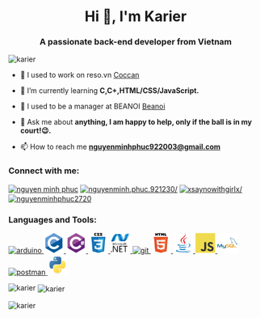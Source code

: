 <h1 align="center">Hi 👋, I'm Karier</h1>
<h3 align="center">A passionate back-end developer from Vietnam</h3>

<p align="left"> <img src="https://komarev.com/ghpvc/?username=karier&label=Profile%20views&color=0e75b6&style=flat" alt="karier" /> </p>

- 🔭 I used to work on reso.vn [Coccan](coccan.com)

- 🌱 I’m currently learning **C,C+,HTML/CSS/JavaScript.**

- 👯 I used to be a manager at BEANOI [Beanoi](beanoi.com)

- 💬 Ask me about **anything, I am happy to help, only if the ball is in my court!😉.**

- 📫 How to reach me **nguyenminhphuc922003@gmail.com**

<h3 align="left">Connect with me:</h3>
<p align="left">
<a href="https://dev.to/nguyen minh phuc" target="blank"><img align="center" src="https://raw.githubusercontent.com/rahuldkjain/github-profile-readme-generator/master/src/images/icons/Social/devto.svg" alt="nguyen minh phuc" height="30" width="40" /></a>
<a href="https://fb.com/nguyenminh.phuc.921230/" target="blank"><img align="center" src="https://raw.githubusercontent.com/rahuldkjain/github-profile-readme-generator/master/src/images/icons/Social/facebook.svg" alt="nguyenminh.phuc.921230/" height="30" width="40" /></a>
<a href="https://instagram.com/xsaynowithgirlx/" target="blank"><img align="center" src="https://raw.githubusercontent.com/rahuldkjain/github-profile-readme-generator/master/src/images/icons/Social/instagram.svg" alt="xsaynowithgirlx/" height="30" width="40" /></a>
<a href="https://www.youtube.com/@nguyenminhphuc2720" target="blank"><img align="center" src="https://raw.githubusercontent.com/rahuldkjain/github-profile-readme-generator/master/src/images/icons/Social/youtube.svg" alt="nguyenminhphuc2720" height="30" width="40" /></a>
</p>

<h3 align="left">Languages and Tools:</h3>
<p align="left"> <a href="https://www.arduino.cc/" target="_blank" rel="noreferrer"> <img src="https://cdn.worldvectorlogo.com/logos/arduino-1.svg" alt="arduino" width="40" height="40"/> </a> <a href="https://www.cprogramming.com/" target="_blank" rel="noreferrer"> <img src="https://raw.githubusercontent.com/devicons/devicon/master/icons/c/c-original.svg" alt="c" width="40" height="40"/> </a> <a href="https://www.w3schools.com/cs/" target="_blank" rel="noreferrer"> <img src="https://raw.githubusercontent.com/devicons/devicon/master/icons/csharp/csharp-original.svg" alt="csharp" width="40" height="40"/> </a> <a href="https://www.w3schools.com/css/" target="_blank" rel="noreferrer"> <img src="https://raw.githubusercontent.com/devicons/devicon/master/icons/css3/css3-original-wordmark.svg" alt="css3" width="40" height="40"/> </a> <a href="https://dotnet.microsoft.com/" target="_blank" rel="noreferrer"> <img src="https://raw.githubusercontent.com/devicons/devicon/master/icons/dot-net/dot-net-original-wordmark.svg" alt="dotnet" width="40" height="40"/> </a> <a href="https://git-scm.com/" target="_blank" rel="noreferrer"> <img src="https://www.vectorlogo.zone/logos/git-scm/git-scm-icon.svg" alt="git" width="40" height="40"/> </a> <a href="https://www.w3.org/html/" target="_blank" rel="noreferrer"> <img src="https://raw.githubusercontent.com/devicons/devicon/master/icons/html5/html5-original-wordmark.svg" alt="html5" width="40" height="40"/> </a> <a href="https://www.java.com" target="_blank" rel="noreferrer"> <img src="https://raw.githubusercontent.com/devicons/devicon/master/icons/java/java-original.svg" alt="java" width="40" height="40"/> </a> <a href="https://developer.mozilla.org/en-US/docs/Web/JavaScript" target="_blank" rel="noreferrer"> <img src="https://raw.githubusercontent.com/devicons/devicon/master/icons/javascript/javascript-original.svg" alt="javascript" width="40" height="40"/> </a> <a href="https://www.mysql.com/" target="_blank" rel="noreferrer"> <img src="https://raw.githubusercontent.com/devicons/devicon/master/icons/mysql/mysql-original-wordmark.svg" alt="mysql" width="40" height="40"/> </a> <a href="https://postman.com" target="_blank" rel="noreferrer"> <img src="https://www.vectorlogo.zone/logos/getpostman/getpostman-icon.svg" alt="postman" width="40" height="40"/> </a> <a href="https://www.python.org" target="_blank" rel="noreferrer"> <img src="https://raw.githubusercontent.com/devicons/devicon/master/icons/python/python-original.svg" alt="python" width="40" height="40"/> </a> </p>

<p><img align="left" src="https://github-readme-stats.vercel.app/api/top-langs?username=karier&show_icons=true&locale=en&layout=compact" alt="karier" /></p>

<p>&nbsp;<img align="center" src="https://github-readme-stats.vercel.app/api?username=karier&show_icons=true&locale=en" alt="karier" /></p>

<p><img align="center" src="https://github-readme-streak-stats.herokuapp.com/?user=karier&" alt="karier" /></p>
